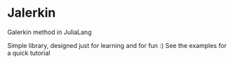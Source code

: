# Jalerkin
Galerkin method in JuliaLang

Simple library, designed just for learning and for fun :) See the examples for a quick tutorial
